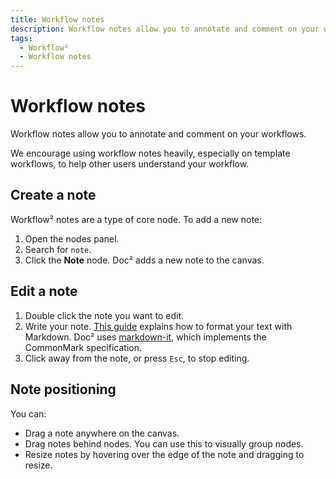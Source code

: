 ```yaml
---
title: Workflow notes
description: Workflow notes allow you to annotate and comment on your workflows.
tags:
  - Workflow²
  - Workflow notes
---
```

# Workflow notes

Workflow notes allow you to annotate and comment on your workflows.

We encourage using workflow notes heavily, especially on template workflows, to help other users understand your workflow.

## Create a note

Workflow² notes are a type of core node. To add a new note:

1. Open the nodes panel.
2. Search for `note`.
3. Click the **Note** node. Doc² adds a new note to the canvas.

## Edit a note

1. Double click the note you want to edit.
2. Write your note. [This guide](https://commonmark.org/help/) explains how to format your text with Markdown. Doc² uses [markdown-it](https://github.com/markdown-it/markdown-it), which implements the CommonMark specification. 
3. Click away from the note, or press `Esc`, to stop editing.

## Note positioning

You can:

* Drag a note anywhere on the canvas.
* Drag notes behind nodes. You can use this to visually group nodes.
* Resize notes by hovering over the edge of the note and dragging to resize.

